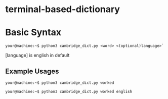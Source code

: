 # terminal-based-dictionary
# Basic Syntax
```console
your@machine:~$ python3 cambridge_dict.py <word> <(optional)language>`
```
[language] is english in default
## Example Usages
```console
your@machine:~$ python3 cambridge_dict.py worked
```
```console
your@machine:~$ python3 cambridge_dict.py worked english
```
